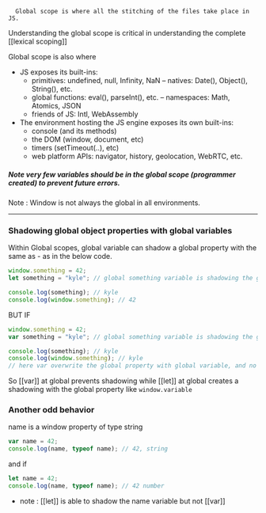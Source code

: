 	  Global scope is where all the stitching of the files take place in JS. 
Understanding the global scope is critical in understanding the complete [[lexical scoping]]


Global scope is also where 
-  JS exposes its built-ins:
	- primitives: undefined, null, Infinity, NaN – natives: Date(), Object(), String(), etc.
	-  global functions: eval(), parseInt(), etc. – namespaces: Math, Atomics, JSON
	- friends of JS: Intl, WebAssembly
- The environment hosting the JS engine exposes its own built-ins:
	- console (and its methods)
	- the DOM (window, document, etc)
	- timers (setTimeout(..), etc)
	- web platform APIs: navigator, history, geolocation, WebRTC, etc.

##### Note very few variables should be in the global scope (programmer created) to prevent future errors. 
Note  : Window is not always the global in all environments. 

---
### Shadowing global object properties with global variables 
Within Global scopes, global variable can shadow a global property with the same as - as in the below code. 
```js
window.something = 42;
let something = "kyle"; // global something variable is shadowing the global property of window object.

console.log(something); // kyle 
console.log(window.something); // 42
```

BUT IF 
```js
window.something = 42;
var something = "kyle"; // global something variable is shadowing the global property of window object.

console.log(something); // kyle 
console.log(window.something); // kyle
// here var overwrite the global property with global variable, and no shadowing effect is created.
```

So [[var]] at global prevents shadowing while [[let]] at global creates a shadowing with the global property like `window.variable` 

### Another odd behavior 
name is a window property of type string 
```js
var name = 42;
console.log(name, typeof name); // 42, string 
```

and if 
```js
let name = 42;
console.log(name, typeof name); // 42 number 
```
- note : [[let]] is able to shadow the name variable but not [[var]]

